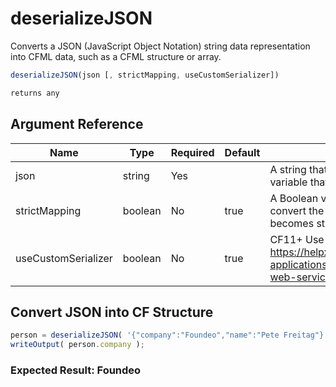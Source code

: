 # deserializeJSON

Converts a JSON (JavaScript Object Notation) string data representation into CFML data, such as a CFML structure or array.

```javascript
deserializeJSON(json [, strictMapping, useCustomSerializer])
```

```javascript
returns any
```

## Argument Reference

| Name | Type | Required | Default | Description |
| --- | --- | --- | --- | --- |
| json | string | Yes |  | A string that contains a valid JSON construct or variable that represents one. |
| strictMapping | boolean | No | true | A Boolean value that specifies whether to convert the JSON strictly. If true, everything becomes structures. |
| useCustomSerializer | boolean | No | true | CF11+ Use custom serializer if defined. See: https://helpx.adobe.com/coldfusion/developing-applications/changes-in-coldfusion/restful-web-services-in-coldfusion.html |

## Convert JSON into CF Structure

```javascript
person = deserializeJSON( '{"company":"Foundeo","name":"Pete Freitag"}' );
writeOutput( person.company );
```

### Expected Result: Foundeo
